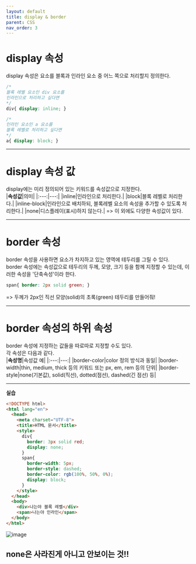 ```yaml
---
layout: default
title: display & border
parent: CSS
nav_order: 3
---
```


# display 속성  
display 속성은 요소를 블록과 인라인 요소 중 어느 쪽으로 처리할지 정의한다.  
```css
/*
블록 레벨 요소인 div 요소를
인라인으로 처리하고 싶다면
*/
div{ display: inline; }
```  

````css
/*
인라인 요소인 a 요소를
블록 레벨로 처리하고 싶다면
*/
a{ display: block; }
````  

<hr>  

# display 속성 값  
display에는 미리 정의되어 있는 키워드를 속성값으로 지정한다.  
|**속성값**|의미|
|:---:|---:|
|inline|인라인으로 처리한다.|
|block|블록 레벨로 처리한다.|
|inline-block|인라인으로 배치하되, 블록레벨 요소의 속성을 추가할 수 있도록 처리한다.|
|none|디스플레이(표시)하지 않는다.|
=> 이 외에도 다양한 속성값이 있다.  

<hr>  

# border 속성  
border 속성을 사용하면 요소가 차지하고 있는 영역에 테두리를 그릴 수 있다.  
border 속성에는 속성값으로 테두리의 두께, 모양, 크기 등을 함께 지정할 수 있는데, 이러한 속성을 '단축속성'이라 한다.  
```css
span{ border: 2px solid green; }
```  
=> 두께가 2px인 직선 모양(solid)의 초록(green) 테두리를 만들어줘!  

<hr>  

# border 속성의 하위 속성  
border 속성에 지정하는 값들을 따로따로 지정할 수도 있다.  
각 속성은 다음과 같다.  
|**속성명**|속성값 예|
|:---:|---:|
|border-color|color 정의 방식과 동일|
|border-width|thin, medium, thick 등의 키워드 또는 px, em, rem 등의 단위|
|border-style|none(기본값), solid(직선), dotted(점선), dashed(긴 점선) 등|

<hr>  

**실습**  
````html
<!DOCTYPE html>
<html lang="en">
  <head>
    <meta charset="UTF-8">
    <title>HTML 문서</title>
    <style>
      div{ 
        border: 3px solid red;
        display: none;
      }
      span{
        border-width: 5px;
        border-style: dashed;
        border-color: rgb(100%, 50%, 0%);
        display: block;
      }
    </style>
  </head>
  <body>
    <div>나는야 블록 레벨</div>
    <span>나는야 인라인</span>
  </body>
</html>
````  
![image](https://github.com/jjsok73379/jjsok73379.github.io/assets/114732330/f4acc955-6361-4779-96f7-cd02d0fc7b18)  
## none은 사라진게 아니고 안보이는 것!!